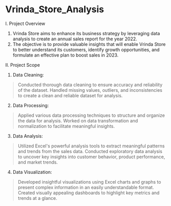 # Vrinda_Store_Analysis

I. Project Overview
1. Vrinda Store aims to enhance its business strategy by leveraging data analysis to create an annual sales report for the year 2022.
2. The objective is to provide valuable insights that will enable Vrinda Store to better understand its customers, identify growth opportunities, and formulate an effective plan to boost sales in 2023.

II. Project Scope
1.  Data Cleaning:

> Conducted thorough data cleaning to ensure accuracy and reliability of the dataset.
> Handled missing values, outliers, and inconsistencies to create a clean and reliable dataset for analysis.

2. Data Processing:

> Applied various data processing techniques to structure and organize the data for analysis.
> Worked on data transformation and normalization to facilitate meaningful insights.

3. Data Analysis:

> Utilized Excel's powerful analysis tools to extract meaningful patterns and trends from the sales data.
> Conducted exploratory data analysis to uncover key insights into customer behavior, product performance, and market trends.

4. Data Visualization:

> Developed insightful visualizations using Excel charts and graphs to present complex information in an easily understandable format.
> Created visually appealing dashboards to highlight key metrics and trends at a glance.
